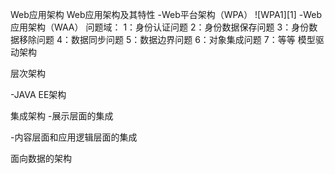 Web应用架构
Web应用架构及其特性
-Web平台架构（WPA）
![WPA1][1]
-Web应用架构（WAA）
问题域：
1：身份认证问题
2：身份数据保存问题
3：身份数据移除问题
4：数据同步问题
5：数据边界问题
6：对象集成问题
7：等等
模型驱动架构

层次架构










-JAVA EE架构

集成架构
-展示层面的集成


-内容层面和应用逻辑层面的集成

面向数据的架构
